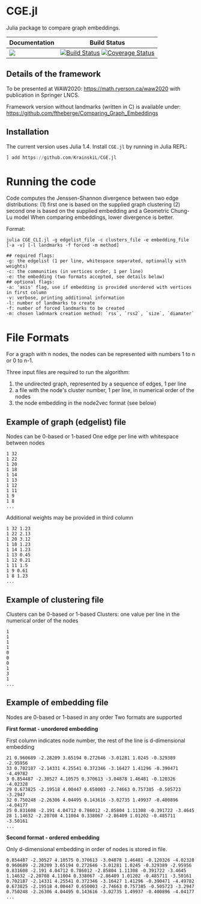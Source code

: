 # CGE.jl
Julia package to compare graph embeddings.

| **Documentation** | **Build Status** |
|---------------|--------------|
|[![][docs-latest-img]][docs-dev-url]| [![Build Status][travis-img]][travis-url]  [![Coverage Status][codecov-img]][codecov-url] <br/>|

[docs-latest-img]: https://img.shields.io/badge/docs-latest-blue.svg
[docs-stable-img]: https://img.shields.io/badge/docs-stable-blue.svg
[docs-dev-url]: https://KrainskiL.github.io/CGE.jl/dev
[docs-stable-url]: https://KrainskiL.github.io/CGE.jl/stable

[travis-img]: https://travis-ci.org/KrainskiL/CGE.jl.svg?branch=master
[travis-url]: https://travis-ci.org/KrainskiL/CGE.jl

[codecov-img]: https://coveralls.io/repos/github/KrainskiL/CGE.jl/badge.svg?branch=master
[codecov-url]: https://coveralls.io/github/KrainskiL/CGE.jl?branch=master

## Details of the framework

To be presented at WAW2020: https://math.ryerson.ca/waw2020 with publication in Springer LNCS.

Framework version without landmarks (written in C) is available under: https://github.com/ftheberge/Comparing_Graph_Embeddings

## Installation

The current version uses Julia 1.4. Install `CGE.jl` by running in Julia REPL:
```julia
] add https://github.com/KrainskiL/CGE.jl
```

# Running the code

Code computes the Jenssen-Shannon divergence between two edge distributions:
(1) first one is based on the supplied graph clustering
(2) second one is based on the supplied embedding and a Geometric Chung-Lu model
When comparing embeddings, lower divergence is better.

Format:

```
julia CGE_CLI.jl -g edgelist_file -c clusters_file -e embedding_file [-a -v] [-l landmarks -f forced -m method]

## required flags:
-g: the edgelist (1 per line, whitespace separated, optionally with weights)
-c: the communities (in vertices order, 1 per line)
-e: the embedding (two formats accepted, see details below)
## optional flags:
-a: 'asis' flag, use if embedding is provided unordered with vertices in first column
-v: verbose, printing additional information
-l: number of landmarks to create
-f: number of forced landmarks to be created
-m: chosen ladnmark creation method: `rss`, `rss2`, `size`, `diamater`
```

# File Formats

For a graph with n nodes, the nodes can be represented with numbers 1 to n or 0 to n-1.

Three input files are required to run the algorithm:
1. the undirected graph, represented by a sequence of edges, 1 per line
2. a file with the node's cluster number, 1 per line, in numerical order of the nodes
3. the node embedding in the node2vec format (see below)

## Example of graph (edgelist) file

Nodes can be 0-based or 1-based
One edge per line with whitespace between nodes

```
1 32
1 22
1 20
1 18
1 14
1 13
1 12
1 11
1 9
1 8
...
```

Additional weights may be provided in third column

```
1 32 1.23
1 22 2.13
1 20 3.12
1 18 1.23
1 14 1.23
1 13 0.45
1 12 0.21
1 11 1.5
1 9 0.61
1 8 1.23
...
```

## Example of clustering file

Clusters can be 0-based or 1-based
Clusters: one value per line in the numerical order of the nodes

```
1
1
1
1
0
0
0
1
3
1
...
```
## Example of embedding file

Nodes are 0-based or 1-based in any order
Two formats are supported

**First format - unordered embedding**

First column indicates node number, the rest of the line is d-dimensional embedding

```
21 0.960689 -2.28209 3.65194 0.272646 -3.01281 1.0245 -0.329389 -2.95956
33 0.702187 -2.14331 4.25541 0.372346 -3.16427 1.41296 -0.390471 -4.49782
3 0.854487 -2.30527 4.10575 0.370613 -3.04878 1.46481 -0.120326 -4.02328
29 0.673825 -2.19518 4.00447 0.650003 -2.74663 0.757385 -0.505723 -3.2947
32 0.750248 -2.26306 4.04495 0.143616 -3.02735 1.49937 -0.400896 -4.04177
25 0.831608 -2.191 4.04712 0.786012 -2.85804 1.11308 -0.391722 -3.4645
28 1.14632 -2.20708 4.11004 0.338067 -2.86409 1.01202 -0.485711 -3.50161
...
```

**Second format - ordered embedding**

Only d-dimensional embedding in order of nodes is stored in file.
```
0.854487 -2.30527 4.10575 0.370613 -3.04878 1.46481 -0.120326 -4.02328
0.960689 -2.28209 3.65194 0.272646 -3.01281 1.0245 -0.329389 -2.95956
0.831608 -2.191 4.04712 0.786012 -2.85804 1.11308 -0.391722 -3.4645
1.14632 -2.20708 4.11004 0.338067 -2.86409 1.01202 -0.485711 -3.50161
0.702187 -2.14331 4.25541 0.372346 -3.16427 1.41296 -0.390471 -4.49782
0.673825 -2.19518 4.00447 0.650003 -2.74663 0.757385 -0.505723 -3.2947
0.750248 -2.26306 4.04495 0.143616 -3.02735 1.49937 -0.400896 -4.04177
...
```